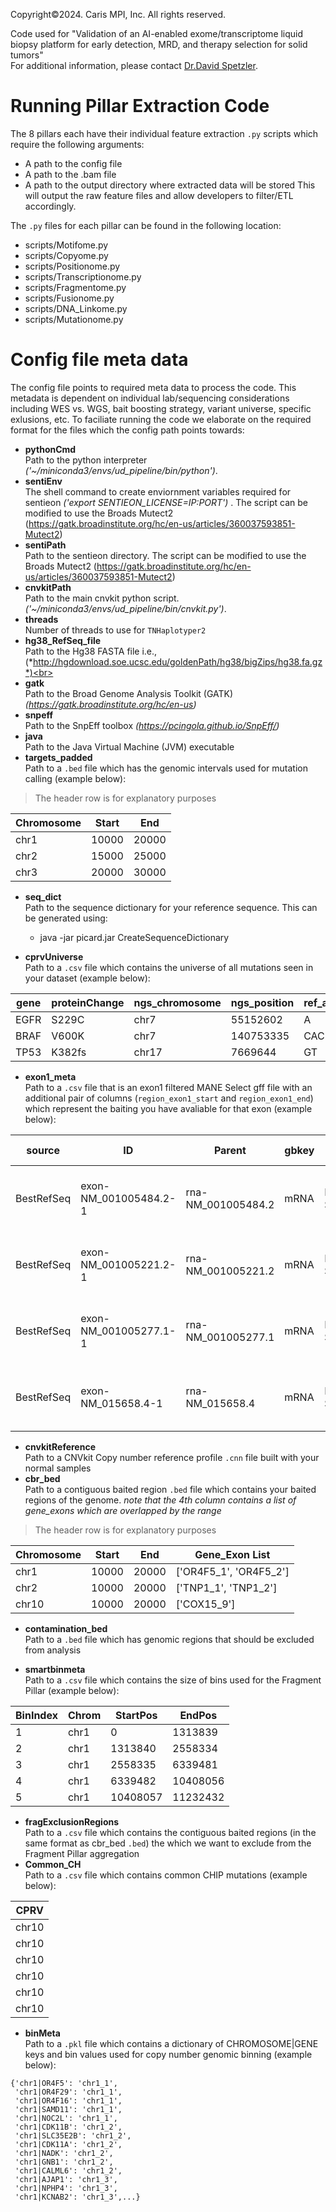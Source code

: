 Copyright©2024. Caris MPI, Inc. All rights reserved.

Code used for "Validation of an AI-enabled exome/transcriptome liquid biopsy platform for early detection, MRD, and therapy selection for solid tumors"   
For additional information, please contact [Dr.David Spetzler](mailto:dspetzler@carisls.com).


# Running Pillar Extraction Code
The 8 pillars each have their individual feature extraction `.py` scripts which require the following arguments:
- A path to the config file
- A path to the .bam file
- A path to the output directory where extracted data will be stored
This will output the raw feature files and allow developers to filter/ETL accordingly.


The `.py` files for each pillar can be found in the following location:
- scripts/Motifome.py
- scripts/Copyome.py
- scripts/Positionome.py
- scripts/Transcriptionome.py
- scripts/Fragmentome.py
- scripts/Fusionome.py
- scripts/DNA_Linkome.py
- scripts/Mutationome.py

# Config file meta data 
The config file points to required meta data to process the code. This metadata is dependent on individual lab/sequencing considerations including WES vs. WGS, bait boosting strategy, variant universe, specific exlusions, etc. To faciliate running the code we elaborate on the required format for the files which the config path points towards: <br>
- **pythonCmd** <br>
Path to the python interpreter *('~/miniconda3/envs/ud_pipeline/bin/python')*.<br>
- **sentiEnv** <br>
The shell command to create enviornment variables required for sentieon *('export SENTIEON_LICENSE=IP:PORT')* . The script can be modified to use the Broads Mutect2 (https://gatk.broadinstitute.org/hc/en-us/articles/360037593851-Mutect2)<br>
- **sentiPath** <br>
Path to the sentieon directory. The script can be modified to use the Broads Mutect2 (https://gatk.broadinstitute.org/hc/en-us/articles/360037593851-Mutect2)<br>
- **cnvkitPath** <br>
Path to the main cnvkit python script. *('~/miniconda3/envs/ud_pipeline/bin/cnvkit.py')*.<br>
- **threads** <br>
Number of threads to use for `TNHaplotyper2`<br>
- **hg38_RefSeq_file** <br>
Path to the Hg38 FASTA file i.e.,(*http://hgdownload.soe.ucsc.edu/goldenPath/hg38/bigZips/hg38.fa.gz*)<br>
- **gatk** <br> 
Path to the Broad Genome Analysis Toolkit (GATK)  *(https://gatk.broadinstitute.org/hc/en-us)*<br>
- **snpeff** <br>
Path to the SnpEff toolbox *(https://pcingola.github.io/SnpEff/)* <br>
- **java** <br>
Path to the Java Virtual Machine (JVM) executable <br>
- **targets_padded**  <br>
Path to a `.bed` file which has the genomic intervals used for mutation calling (example below):  <br>
>The header row is for explanatory purposes
>
| Chromosome | Start   | End     |
|------------|---------|---------|
| chr1       | 10000   | 20000   |
| chr2       | 15000   | 25000   |
| chr3       | 20000   | 30000   |

- **seq_dict**  <br>
Path to the sequence dictionary for your reference sequence. This can be generated using:
  - java -jar picard.jar CreateSequenceDictionary

- **cprvUniverse** <br>
Path to a `.csv` file which contains the universe of all mutations seen in your dataset (example below):<br>

| gene | proteinChange | ngs_chromosome | ngs_position | ref_allele | variant_allele | CPRV                 | occurrences |
|------|---------------|----------------|--------------|------------|----------------|----------------------|-------------|
| EGFR | S229C         | chr7           | 55152602     | A          | T              | chr7&#124;55152602&#124;A&#124;T | 1000        |
| BRAF | V600K         | chr7           | 140753335    | CAC        | CTT            | chr7&#124;140753335&#124;CAC&#124;CTT | 999         |
| TP53 | K382fs        | chr17          | 7669644      | GT         | G              | chr17&#124;7669644&#124;GT&#124;G | 998         |

- **exon1_meta** <br>
Path to a `.csv` file that is an exon1 filtered MANE Select gff file with an additional pair of columns (`region_exon1_start` and `region_exon1_end`) which represent the baiting you have avaliable for that exon (example below):<br>

| source     | ID                    | Parent               | gbkey | tag          | seqid       | TI             | TI_Root       | TI_suffix    | type | gene  | product                                                     | exonNumber | CHROM | start  | end    | score | strand | phase | Ensembl          | GeneID | GenBank        | HGNC  | MIM   | IMGT/GENE-DB | length | region_exon1_start | region_exon1_end |
|------------|-----------------------|----------------------|-------|--------------|-------------|----------------|---------------|--------------|------|-------|-------------------------------------------------------------|------------|-------|--------|--------|-------|--------|-------|------------------|--------|----------------|-------|-------|--------------|--------|--------------------|------------------|
| BestRefSeq | exon-NM_001005484.2-1 | rna-NM_001005484.2   | mRNA  | MANE Select  | NC_000001.11 | NM_001005484.2 | NM_001005484 | 2            | exon | OR4F5 | olfactory receptor family 4 subfamily F member 5             | 1          | 1     | 65419  | 65433  | .     | +      | .     | ENST00000641515.2 | 79501  | NM_001005484.2 | 14825 |       |              | 14     | 65419              | 65433            |
| BestRefSeq | exon-NM_001005221.2-1 | rna-NM_001005221.2   | mRNA  | MANE Select  | NC_000001.11 | NM_001005221.2 | NM_001005221 | 2            | exon | OR4F29| olfactory receptor family 4 subfamily F member 29           | 1          | 1     | 450740 | 451678 | .     | -      | .     | ENST00000426406.4 | 729759 | NM_001005221.2 | 31275 |       |              | 938    | 450740             | 451678           |
| BestRefSeq | exon-NM_001005277.1-1 | rna-NM_001005277.1   | mRNA  | MANE Select  | NC_000001.11 | NM_001005277.1 | NM_001005277 | 1            | exon | OR4F16| olfactory receptor family 4 subfamily F member 16           | 1          | 1     | 685716 | 686654 | .     | -      | .     | ENST00000332831.5 | 81399  | NM_001005277.1 | 15079 |       |              | 938    | 685716             | 686654           |
| BestRefSeq | exon-NM_015658.4-1   | rna-NM_015658.4      | mRNA  | MANE Select  | NC_000001.11 | NM_015658.4    | NM_015658     | 4            | exon | NOC2L | NOC2 like nucleolar associated transcriptional repressor | 1          | 1     | 959215 | 959256 | .     | -      | .     | ENST00000327044.7 | 26155  | NM_015658.4    | 24517 | 610770 |              | 41     | 959215             | 959256           |

- **cnvkitReference** <br>
Path to a CNVkit Copy number reference profile `.cnn` file built with your normal samples <br>
- **cbr_bed** <br>
Path to a contiguous baited region `.bed` file which contains your baited regions of the genome. *note that the 4th column contains a list of gene_exons which are overlapped by the range* <br>
>The header row is for explanatory purposes
>
| Chromosome | Start    | End      | Gene_Exon List       |
|------------|----------|----------|----------------------|
| chr1       | 10000    | 20000    | ['OR4F5_1', 'OR4F5_2'] |
| chr2       | 10000    | 20000    | ['TNP1_1', 'TNP1_2']   |
| chr10      | 10000 | 20000 | ['COX15_9']            |

- **contamination_bed** <br>
Path to a `.bed` file which has genomic regions that should be excluded from analysis <br>

- **smartbinmeta** <br>
Path to a `.csv` file which contains the size of bins used for the Fragment Pillar (example below):<br>

| BinIndex | Chrom | StartPos | EndPos   |
|----------|-------|----------|----------|
| 1        | chr1  | 0        | 1313839  |
| 2        | chr1  | 1313840  | 2558334  |
| 3        | chr1  | 2558335  | 6339481  |
| 4        | chr1  | 6339482  | 10408056 |
| 5        | chr1  | 10408057 | 11232432 |

- **fragExclusionRegions** <br>
Path to a `.csv` file which contains the contiguous baited regions (in the same format as cbr_bed `.bed`) the  which we want to exclude from the Fragment Pillar aggregation<br>
- **Common_CH**<br>
Path to a `.csv` file which contains common CHIP mutations (example below):<br>

| CPRV               |
|--------------------|
| chr10|100425|TA|T  |
| chr10|10027425|T|A |
| chr10|100499032|GT|G|
| chr10|100988900|A|G |
| chr10|101008657|GCCT|G |
| chr10|101009374|A|G |

- **binMeta**<br>
Path to a `.pkl` file which contains a dictionary of CHROMOSOME|GENE keys and bin values used for copy number genomic binning (example below):<br>
```
{'chr1|OR4F5': 'chr1_1',
 'chr1|OR4F29': 'chr1_1',
 'chr1|OR4F16': 'chr1_1',
 'chr1|SAMD11': 'chr1_1',
 'chr1|NOC2L': 'chr1_1',
 'chr1|CDK11B': 'chr1_2',
 'chr1|SLC35E2B': 'chr1_2',
 'chr1|CDK11A': 'chr1_2',
 'chr1|NADK': 'chr1_2',
 'chr1|GNB1': 'chr1_2',
 'chr1|CALML6': 'chr1_2',
 'chr1|AJAP1': 'chr1_3',
 'chr1|NPHP4': 'chr1_3',
 'chr1|KCNAB2': 'chr1_3',...}
```
